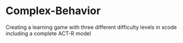 # Complex-Behavior
Creating a learning game with three different difficulty levels in xcode including a complete ACT-R model
